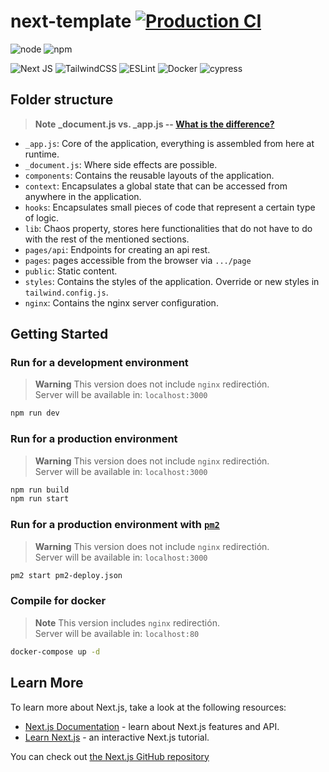 # next-template [![Production CI](https://github.com/hec7orci7o/next-template/actions/workflows/production.yml/badge.svg)](https://github.com/hec7orci7o/next-template/actions/workflows/production.yml)

![node](https://img.shields.io/badge/node-16.x-blue)
![npm](https://img.shields.io/badge/npm-8.15.0-blue)

![Next JS](https://img.shields.io/badge/Next-black?style=for-the-badge&logo=next.js&logoColor=white)
![TailwindCSS](https://img.shields.io/badge/tailwindcss-%2338B2AC.svg?style=for-the-badge&logo=tailwind-css&logoColor=white)
![ESLint](https://img.shields.io/badge/ESLint-4B3263?style=for-the-badge&logo=eslint&logoColor=white)
![Docker](https://img.shields.io/badge/docker-%230db7ed.svg?style=for-the-badge&logo=docker&logoColor=white)
![cypress](https://img.shields.io/badge/-cypress-%23E5E5E5?style=for-the-badge&logo=cypress&logoColor=058a5e)

## Folder structure

> **Note** 
> **_document.js vs. _app.js -- [What is the difference?](https://github.com/vercel/next.js/discussions/39821)**

- `_app.js`: Core of the application, everything is assembled from here at runtime.
- `_document.js`: Where side effects are possible.
- `components`: Contains the reusable layouts of the application.
- `context`: Encapsulates a global state that can be accessed from anywhere in the application.
- `hooks`: Encapsulates small pieces of code that represent a certain type of logic.
- `lib`: Chaos property, stores here functionalities that do not have to do with the rest of the mentioned sections. 
- `pages/api`: Endpoints for creating an api rest.
- `pages`: pages accessible from the browser via `.../page`
- `public`: Static content.
- `styles`: Contains the styles of the application. Override or new styles in `tailwind.config.js`.
- `nginx`: Contains the nginx server configuration.

## Getting Started

### Run for a development environment
> **Warning** 
> This version does not include `nginx` redirectión.<br>Server will be available in: `localhost:3000`

```bash
npm run dev
```

### Run for a production environment
> **Warning** 
> This version does not include `nginx` redirectión.<br>Server will be available in: `localhost:3000`

```bash
npm run build
npm run start
```

### Run for a production environment with [`pm2`](https://pm2.keymetrics.io/)
> **Warning** 
> This version does not include `nginx` redirectión.<br>Server will be available in: `localhost:3000`
```bash
pm2 start pm2-deploy.json
```

### Compile for docker
> **Note** 
> This version includes `nginx` redirectión.<br>Server will be available in: `localhost:80`

```bash
docker-compose up -d
```

## Learn More

To learn more about Next.js, take a look at the following resources:

- [Next.js Documentation](https://nextjs.org/docs) - learn about Next.js features and API.
- [Learn Next.js](https://nextjs.org/learn) - an interactive Next.js tutorial.

You can check out [the Next.js GitHub repository](https://github.com/vercel/next.js/)
